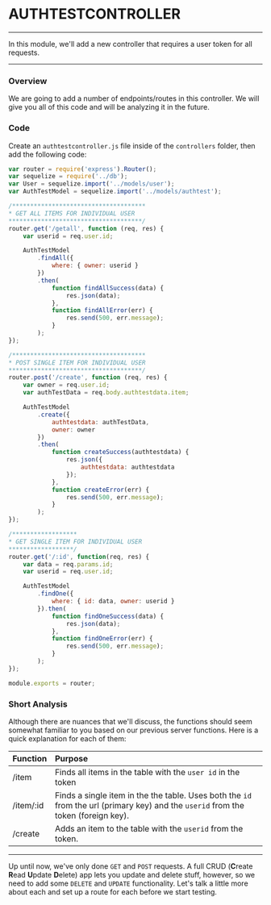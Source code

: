# AUTHTESTCONTROLLER
---
In this module, we'll add a new controller that requires a user token for all requests.

<hr />

### Overview 
We are going to add a number of endpoints/routes in this controller. We will give you all of this code and will be analyzing it in the future.

### Code
Create an `authtestcontroller.js` file inside of the `controllers` folder, then add the following code:

```js
var router = require('express').Router();
var sequelize = require('../db');
var User = sequelize.import('../models/user');
var AuthTestModel = sequelize.import('../models/authtest');

/*************************************
* GET ALL ITEMS FOR INDIVIDUAL USER
*************************************/
router.get('/getall', function (req, res) {
	var userid = req.user.id;

	AuthTestModel
		.findAll({
			where: { owner: userid }
		})
		.then(
			function findAllSuccess(data) {
				res.json(data);
			},
			function findAllError(err) {
				res.send(500, err.message);
			}
		);
});

/*************************************
* POST SINGLE ITEM FOR INDIVIDUAL USER
*************************************/
router.post('/create', function (req, res) {
	var owner = req.user.id;
	var authTestData = req.body.authtestdata.item;

	AuthTestModel
		.create({
			authtestdata: authTestData,
			owner: owner
		})
		.then(
			function createSuccess(authtestdata) {
				res.json({
					authtestdata: authtestdata
				});
			},
			function createError(err) {
				res.send(500, err.message);
			}
		);
});

/******************
* GET SINGLE ITEM FOR INDIVIDUAL USER
******************/
router.get('/:id', function(req, res) {
	var data = req.params.id;
	var userid = req.user.id;

	AuthTestModel
		.findOne({
			where: { id: data, owner: userid }
		}).then(
			function findOneSuccess(data) {
				res.json(data);
			},
			function findOneError(err) {
				res.send(500, err.message);
			}
		);
});

module.exports = router;
```

### Short Analysis
Although there are nuances that we'll discuss, the functions should seem somewhat familiar to you based on our previous server functions. Here is a quick explanation for each of them:

|Function|Purpose|
|:--------|:------|
|/item    |Finds all items in the table with the `user id` in the token|
|/item/:id|Finds a single item in the the table. Uses both the `id` from the url (primary key) and the `userid` from the token (foreign key).|
|/create  |Adds an item to the table with the `userid` from the token.|

<hr>

Up until now, we've only done `GET` and `POST` requests. A full CRUD (**C**reate **R**ead **U**pdate **D**elete) app lets you update and delete stuff, however, so we need to add some `DELETE` and `UPDATE` functionality. Let's talk a little more about each and set up a route for each before we start testing.